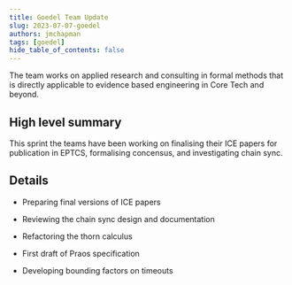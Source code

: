 ```yaml
---
title: Goedel Team Update
slug: 2023-07-07-goedel
authors: jmchapman
tags: [goedel]
hide_table_of_contents: false
---
```


The team works on applied research and consulting in formal methods
that is directly applicable to evidence based engineering in Core Tech
and beyond.

## High level summary

This sprint the teams have been working on finalising their ICE papers
for publication in EPTCS, formalising concensus, and investigating chain
sync.

## Details

* Preparing final versions of ICE papers

* Reviewing the chain sync design and documentation

* Refactoring the thorn calculus

* First draft of Praos specification

* Developing bounding factors on timeouts